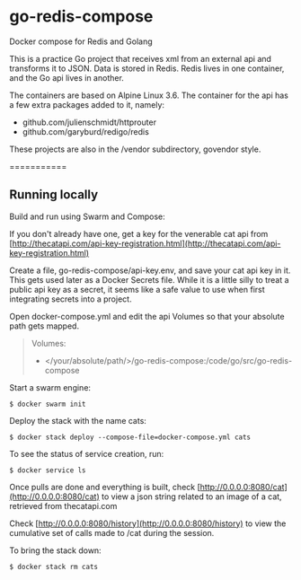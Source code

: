 # go-redis-compose
Docker compose for Redis and Golang

This is a practice Go project that receives xml from an external api and transforms it to JSON.  Data is stored in Redis.  Redis lives in one container, and the Go api lives in another.

The containers are based on Alpine Linux 3.6.  The container for the api has a few extra packages added to it, namely:
- github.com/julienschmidt/httprouter
- github.com/garyburd/redigo/redis

These projects are also in the /vendor subdirectory, govendor style.


===========


## Running locally

Build and run using Swarm and Compose:

If you don't already have one, get a key for the venerable cat api from
[http://thecatapi.com/api-key-registration.html](http://thecatapi.com/api-key-registration.html)

Create a file, go-redis-compose/api-key.env, and save your cat api key in it.  This gets used later as a Docker Secrets file.  While it is a little silly to treat a public api key as a secret, it seems like a safe value to use when first integrating secrets into a project.

Open docker-compose.yml and edit the api Volumes so that your absolute path gets mapped.

>Volumes:
>  - </your/absolute/path/>/go-redis-compose:/code/go/src/go-redis-compose

Start a swarm engine:

  `$ docker swarm init`


Deploy the stack with the name cats:

  `$ docker stack deploy --compose-file=docker-compose.yml cats`


To see the status of service creation, run:

  `$ docker service ls`


Once pulls are done and everything is built, check [http://0.0.0.0:8080/cat](http://0.0.0.0:8080/cat) to view a json string related to an image of a cat, retrieved from thecatapi.com

Check [http://0.0.0.0:8080/history](http://0.0.0.0:8080/history) to view the cumulative set of calls made to /cat during the session.


To bring the stack down:

  `$ docker stack rm cats`
